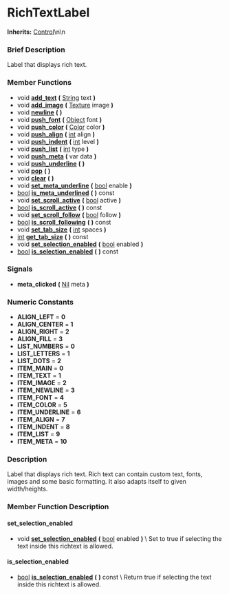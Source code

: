 #  RichTextLabel  
**Inherits:** [Control](class_control)\\n\\n
###  Brief Description  
Label that displays rich text.

###  Member Functions 
  * void  **[add_text](#add_text)**  **(** [String](class_string) text  **)**
  * void  **[add_image](#add_image)**  **(** [Texture](class_texture) image  **)**
  * void  **[newline](#newline)**  **(** **)**
  * void  **[push_font](#push_font)**  **(** [Object](class_object) font  **)**
  * void  **[push_color](#push_color)**  **(** [Color](class_color) color  **)**
  * void  **[push_align](#push_align)**  **(** [int](class_int) align  **)**
  * void  **[push_indent](#push_indent)**  **(** [int](class_int) level  **)**
  * void  **[push_list](#push_list)**  **(** [int](class_int) type  **)**
  * void  **[push_meta](#push_meta)**  **(** var data  **)**
  * void  **[push_underline](#push_underline)**  **(** **)**
  * void  **[pop](#pop)**  **(** **)**
  * void  **[clear](#clear)**  **(** **)**
  * void  **[set_meta_underline](#set_meta_underline)**  **(** [bool](class_bool) enable  **)**
  * [bool](class_bool)  **[is_meta_underlined](#is_meta_underlined)**  **(** **)** const
  * void  **[set_scroll_active](#set_scroll_active)**  **(** [bool](class_bool) active  **)**
  * [bool](class_bool)  **[is_scroll_active](#is_scroll_active)**  **(** **)** const
  * void  **[set_scroll_follow](#set_scroll_follow)**  **(** [bool](class_bool) follow  **)**
  * [bool](class_bool)  **[is_scroll_following](#is_scroll_following)**  **(** **)** const
  * void  **[set_tab_size](#set_tab_size)**  **(** [int](class_int) spaces  **)**
  * [int](class_int)  **[get_tab_size](#get_tab_size)**  **(** **)** const
  * void  **[set_selection_enabled](#set_selection_enabled)**  **(** [bool](class_bool) enabled  **)**
  * [bool](class_bool)  **[is_selection_enabled](#is_selection_enabled)**  **(** **)** const

###  Signals  
  *  **meta_clicked**  **(** [Nil](class_nil) meta  **)**

###  Numeric Constants  
  * **ALIGN_LEFT** = **0**
  * **ALIGN_CENTER** = **1**
  * **ALIGN_RIGHT** = **2**
  * **ALIGN_FILL** = **3**
  * **LIST_NUMBERS** = **0**
  * **LIST_LETTERS** = **1**
  * **LIST_DOTS** = **2**
  * **ITEM_MAIN** = **0**
  * **ITEM_TEXT** = **1**
  * **ITEM_IMAGE** = **2**
  * **ITEM_NEWLINE** = **3**
  * **ITEM_FONT** = **4**
  * **ITEM_COLOR** = **5**
  * **ITEM_UNDERLINE** = **6**
  * **ITEM_ALIGN** = **7**
  * **ITEM_INDENT** = **8**
  * **ITEM_LIST** = **9**
  * **ITEM_META** = **10**

###  Description  
Label that displays rich text. Rich text can contain custom text, fonts, images and some basic formatting. It also adapts itself to given width/heights.

###  Member Function Description  

#### <a name="set_selection_enabled">set_selection_enabled</a>
  * void  **[set_selection_enabled](#set_selection_enabled)**  **(** [bool](class_bool) enabled  **)**
\\
Set to true if selecting the text inside this richtext is allowed.

#### <a name="is_selection_enabled">is_selection_enabled</a>
  * [bool](class_bool)  **[is_selection_enabled](#is_selection_enabled)**  **(** **)** const
\\
Return true if selecting the text inside this richtext is allowed.
